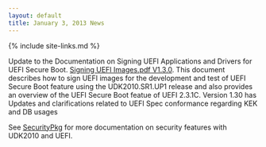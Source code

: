 ```yaml
---
layout: default
title: January 3, 2013 News
---
```

{% include site-links.md %}

Update to the Documentation on Signing UEFI Applications and Drivers for UEFI Secure Boot. [Signing UEFI Images.pdf V1.3.0](http://sourceforge.net/projects/edk2/files/General%20Documentation/SigningUefiImages%20-v1dot30.pdf/download).  This document describes how to sign UEFI images for the development and test of UEFI Secure Boot feature using the UDK2010.SR1.UP1 release and also provides an overview of the UEFI Secure Boot featue of UEFI 2.3.1C.   Version 1.30 has Updates and clarifications related to UEFI Spec conformance regarding KEK and DB usages

See [SecurityPkg]({{wiki}}/SecurityPkg) for more documentation on security features with UDK2010 and UEFI.